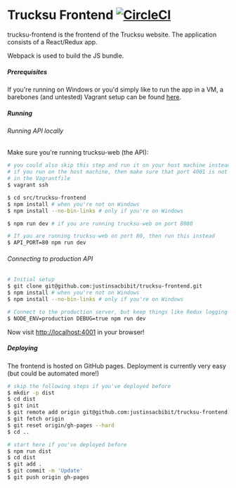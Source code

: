 # Trucksu Frontend [![CircleCI](https://circleci.com/gh/justinsacbibit/trucksu-frontend.svg?style=svg)](https://circleci.com/gh/justinsacbibit/trucksu-frontend)

trucksu-frontend is the frontend of the Trucksu website. The application consists of a React/Redux app.

Webpack is used to build the JS bundle.

##### Prerequisites

If you're running on Windows or you'd simply like to run the app in a VM, a barebones (and untested) Vagrant setup can be found [here](https://github.com/justinsacbibit/node-vagrant).

##### Running

###### Running API locally

Make sure you're running trucksu-web (the API):

```sh
# you could also skip this step and run it on your host machine instead.
# if you run on the host machine, then make sure that port 4001 is not forwarded
# in the Vagrantfile
$ vagrant ssh

$ cd src/trucksu-frontend
$ npm install # when you're not on Windows
$ npm install --no-bin-links # only if you're on Windows

$ npm run dev # if you are running trucksu-web on port 8080

# If you are running trucksu-web on port 80, then run this instead
$ API_PORT=80 npm run dev
```

###### Connecting to production API

```sh
# Initial setup
$ git clone git@github.com:justinsacbibit/trucksu-frontend.git
$ npm install # when you're not on Windows
$ npm install --no-bin-links # only if you're on Windows

# Connect to the production server, but keep things like Redux logging enabled
$ NODE_ENV=production DEBUG=true npm run dev
```

Now visit [http://localhost:4001](http://localhost:4001) in your browser!

##### Deploying

The frontend is hosted on GitHub pages. Deployment is currently very easy (but could be automated more!)

```sh
# skip the following steps if you've deployed before
$ mkdir -p dist
$ cd dist
$ git init
$ git remote add origin git@github.com:justinsacbibit/trucksu-frontend.git # or use the https url
$ git fetch origin
$ git reset origin/gh-pages --hard
$ cd ..

# start here if you've deployed before
$ npm run dist
$ cd dist
$ git add .
$ git commit -m 'Update'
$ git push origin gh-pages
```

